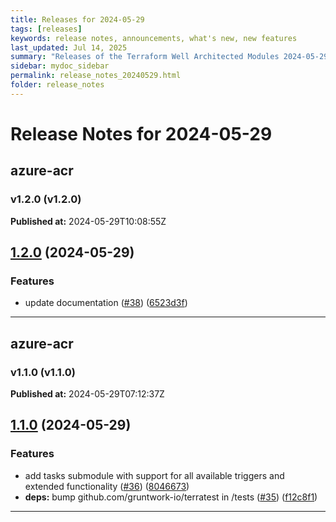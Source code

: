 ```yaml
---
title: Releases for 2024-05-29
tags: [releases]
keywords: release notes, announcements, what's new, new features
last_updated: Jul 14, 2025
summary: "Releases of the Terraform Well Architected Modules 2024-05-29"
sidebar: mydoc_sidebar
permalink: release_notes_20240529.html
folder: release_notes
---
```


# Release Notes for 2024-05-29

## azure-acr
### v1.2.0 (v1.2.0)
**Published at:** 2024-05-29T10:08:55Z

## [1.2.0](https://github.com/CloudNationHQ/terraform-azure-acr/compare/v1.1.0...v1.2.0) (2024-05-29)


### Features

* update documentation ([#38](https://github.com/CloudNationHQ/terraform-azure-acr/issues/38)) ([6523d3f](https://github.com/CloudNationHQ/terraform-azure-acr/commit/6523d3f995569e94e5a1fd406a3787d167a1e872))

---

## azure-acr
### v1.1.0 (v1.1.0)
**Published at:** 2024-05-29T07:12:37Z

## [1.1.0](https://github.com/CloudNationHQ/terraform-azure-acr/compare/v1.0.0...v1.1.0) (2024-05-29)


### Features

* add tasks submodule with support for all available triggers and extended functionality ([#36](https://github.com/CloudNationHQ/terraform-azure-acr/issues/36)) ([8046673](https://github.com/CloudNationHQ/terraform-azure-acr/commit/8046673bdf3db9324a3abb2f427f255510d57961))
* **deps:** bump github.com/gruntwork-io/terratest in /tests ([#35](https://github.com/CloudNationHQ/terraform-azure-acr/issues/35)) ([f12c8f1](https://github.com/CloudNationHQ/terraform-azure-acr/commit/f12c8f1a533e8da4ff8a146568f4c2070d49830c))

---

